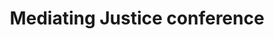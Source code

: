 ---
dateStart: 2013-12-02
dateEnd: 2013-12-13
title: "Mediating Justice conference"
venue: "Delft University of Technology Library"
organizer: Andrea Scharnhorst, Caroline Nevejan
credit: "Places & Spaces"
city: Delft
state:
country: The Netherlands
pdfLink:
venueImages:
 - sm: image01.sm.jpg
   lg: image01.lg.jpg
 - sm: image02.sm.jpg
   lg: image02.lg.jpg
---